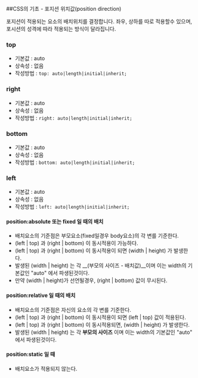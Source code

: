 ##CSS의 기초 - 포지션 위치값(position direction)

포지션이 적용되는 요소의 배치위치를 결정합니다. 좌우, 상하를 따로 적용할수 있으며,
포시션의 성격에 따라 적용되는 방식이 달라집니다.

### top
- 기본값 : auto
- 상속성 : 없음
- 작성방법 : `top: auto|length|initial|inherit;`

### right
- 기본값 : auto
- 상속성 : 없음
- 작성방법 : `right: auto|length|initial|inherit;`

### bottom
- 기본값 : auto
- 상속성 : 없음
- 작성방법 : `bottom: auto|length|initial|inherit;`

### left
- 기본값 : auto
- 상속성 : 없음
- 작성방법 : `left: auto|length|initial|inherit;`


#### position:absolute 또는 fixed 일 때의 배치
- 배치요소의 기준점은 부모요소(fixed일경우 body요소)의 각 변를 기준한다.
- (left | top) 과 (right | bottom) 이 동시적용이 가능하다.
- (left | top) 과 (right | bottom) 이 동시적용이 되면 (width | height) 가 발생한다.
- 발생된 (width | height) 는 각 __(부모의 사이즈 - 배치값)__이며 이는 width의 기본값인 "auto" 에서 파생된것이다.
- 만약 (width | height)가 선언될경우, (right | bottom) 값이 무시된다.
 
#### position:relative 일 때의 배치
- 배치요소의 기준점은 자신의 요소의 각 변를 기준한다.
- (left | top) 과 (right | bottom) 이 동시적용이 되면 (left | top) 값이 적용된다.
- (left | top) 과 (right | bottom) 이 동시적용되면, (width | height) 가 발생한다.
- 발생된 (width | height) 는 각 __부모의 사이즈__ 이며 이는 width의 기본값인 "auto" 에서 파생된것이다.

#### position:static 일 때
- 배치요소가 적용되지 않는다.